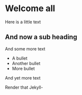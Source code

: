 # Welcome all

Here is a little text

## And now a sub heading

And some more text 

-  A bullet
- Another bullet
- More bullet

And yet more text

Render that Jekyll-

